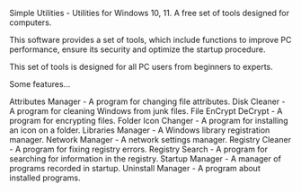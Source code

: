 Simple Utilities - Utilities for Windows 10, 11.
A free set of tools designed for computers.

This software provides a set of tools,
which include functions to improve PC performance,
ensure its security and optimize the startup procedure.

This set of tools is designed for all PC users from beginners to experts.

Some features...

Attributes Manager - A program for changing file attributes.
Disk Cleaner - A program for cleaning Windows from junk files.
File EnCrypt DeCrypt - A program for encrypting files.
Folder Icon Changer - A program for installing an icon on a folder.
Libraries Manager - A Windows library registration manager.
Network Manager - A network settings manager.
Registry Cleaner - A program for fixing registry errors.
Registry Search - A program for searching for information in the registry.
Startup Manager - A manager of programs recorded in startup.
Uninstall Manager - A program about installed programs.
